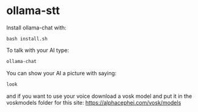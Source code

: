 # ollama-stt


Install ollama-chat with:
```
bash install.sh
```

To talk with your AI type:
```bash
ollama-chat
```

You can show your AI a picture with saying:
```bash
look
```

and if you want to use your voice download a vosk model and put it in the voskmodels folder for this site: https://alphacephei.com/vosk/models
